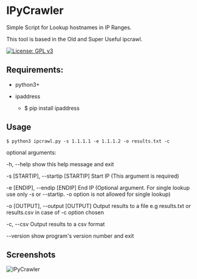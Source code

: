 # IPyCrawler

Simple Script for Lookup hostnames in IP Ranges.

This tool is based in the Old and Super Useful ipcrawl.

[![License: GPL v3](https://img.shields.io/badge/License-GPL%20v3-blue.svg)](http://www.gnu.org/licenses/gpl-3.0)

## Requirements:

- python3+
- ipaddress
  
  * $ pip install ipaddress

## Usage

  `$ python3 ipcrawl.py -s 1.1.1.1 -e 1.1.1.2 -o results.txt -c`

optional arguments:

  -h, --help show this help message and exit
  
  -s [STARTIP], --startip [STARTIP] Start IP (This argument is required)
  
  -e [ENDIP], --endip [ENDIP] End IP 
  (Optional argument. For single lookup use only -s or --startip. -o option is not allowed for single lookup)
  
  -o [OUTPUT], --output [OUTPUT] Output results to a file e.g results.txt or results.csv in case of -c option chosen

  -c, --csv Output results to a csv format
  
  --version             show program's version number and exit

## Screenshots

![IPyCrawler](https://imgur.com/N2tHobe.jpg)
